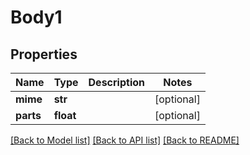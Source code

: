 # Body1

## Properties
Name | Type | Description | Notes
------------ | ------------- | ------------- | -------------
**mime** | **str** |  | [optional] 
**parts** | **float** |  | [optional] 

[[Back to Model list]](../README.md#documentation-for-models) [[Back to API list]](../README.md#documentation-for-api-endpoints) [[Back to README]](../README.md)

